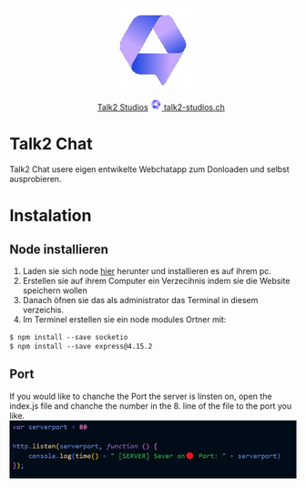 <p align=center>
  <br>
  <img src="assets/icon.png" alt="Logo">
  <br>
  <br>
  <a target="_blank" href="https://www.youtube.com/channel/UCoif-_aktkxpc9-vPHEKAVw" title="Nightly Tests"><img src="assets/youtube.png" height="20px">Talk2 Studios</a>
  <a target="_blank" href="talk2-studios.ch"><img alt="Website" src="assets/icon.png" height="20px"> talk2-studios.ch</a>
</p>

# Talk2 Chat
Talk2 Chat usere eigen entwikelte Webchatapp zum Donloaden und selbst ausprobieren.
# Instalation
## Node installieren
1. Laden sie sich node <a href="https://nodejs.org/de/download/">hier</a> herunter und installieren es auf ihrem pc.
2. Erstellen sie auf ihrem Computer ein Verzecihnis indem sie die Website speichern wollen
3. Danach öfnen sie das als administrator das Terminal in diesem verzeichis.
4. Im Terminel erstellen sie ein node modules Ortner mit:
```
$ npm install --save socketio
$ npm install --save express@4.15.2
```
## Port
If you would like to chanche the Port the server is linsten on, open the index.js file and chanche the number in the 8. line of the file to the port you like.
  <img src="assets/port.jpg" alt="Logo">
